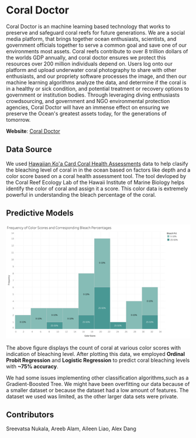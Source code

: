 # Coral Doctor

Coral Doctor is an machine learning based technology that works to preserve and safeguard coral reefs for future generations. We are a social media platform, that brings together ocean enthusiasts, scientists, and government officials together to serve a common goal and save one of our environments most assets. Coral reefs contribute to over 8 trillion dollars of the worlds GDP annually, and coral doctor ensures we protect this resources over 200 million individuals depend on. Users log onto our platform and upload underwater coral photography to share with other enthusiasts, and our propriety software processes the image, and then our machine learning algorithms analyze the data, and determine if the coral is in a healthy or sick condition, and potential treatment or recovery options to government or institution bodies. Through leveraging diving enthusiasts crowdsourcing, and government and NGO environmental protection agencies, Coral Doctor will have an immense effect on ensuring we preserve the Ocean's greatest assets today, for the generations of tomorrow.

**Website**: [Coral Doctor](https://tropylium.github.io/coral_doctor/)

## Data Source

We used [Hawaiian Ko'a Card Coral Health Assessments](https://data.noaa.gov/dataset/dataset/hawaiian-koa-card-coral-health-assessments1) data to help clasify the bleaching level of coral in in the ocean based on factors like depth and a color score based on a 
coral health assessment tool. The tool devloped by the Coral Reef Ecology Lab of the Hawaii Institute of Marine Biology helps identify the color of coral
and assign it a score. This color data is extremely powerful in understanding the bleach percentage of the coral.

## Predictive Models

![Color and Bleaching Percentage](bleach_pct_prediction/color_bleach_pct.png?raw=true "Title")

The above figure displays the count of coral at various color scores with indication of bleaching level. After plotting this data, we employed **Ordinal
Probit Regression** and **Logistic Regression** to predict coral bleaching levels with **~75% accuracy**. 

We had some issues implementing other classification algorithms,such as a Gradient-Boosted Tree. We might have been overfitting our data because of a 
smaller dataset or because the dataset had a low amount of features. The dataset we used was limited, as the other larger data sets were private.

## Contributors

Sreevatsa Nukala, Areeb Alam, Aileen Liao, Alex Dang

